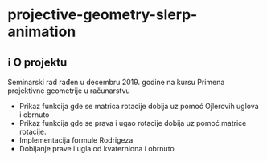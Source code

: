 # projective-geometry-slerp-animation

## :information_source: O projektu

Seminarski rad rađen u decembru 2019. godine na kursu Primena projektivne geometrije u računarstvu

* Prikaz funkcija gde se matrica rotacije dobija uz pomoć Ojlerovih uglova i obrnuto 
* Prikaz funkcija gde se prava i ugao rotacije dobija uz pomoć matrice rotacije.
* Implementacija formule Rodrigeza
* Dobijanje prave i ugla od kvaterniona i obrnuto
